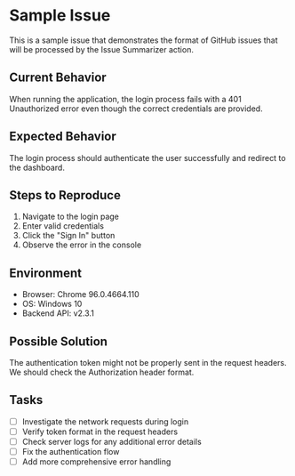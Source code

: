 # Sample Issue

This is a sample issue that demonstrates the format of GitHub issues that will be processed by the Issue Summarizer action.

## Current Behavior

When running the application, the login process fails with a 401 Unauthorized error even though the correct credentials are provided.

## Expected Behavior

The login process should authenticate the user successfully and redirect to the dashboard.

## Steps to Reproduce

1. Navigate to the login page
2. Enter valid credentials
3. Click the "Sign In" button
4. Observe the error in the console

## Environment

- Browser: Chrome 96.0.4664.110
- OS: Windows 10
- Backend API: v2.3.1

## Possible Solution

The authentication token might not be properly sent in the request headers. We should check the Authorization header format.

## Tasks

- [ ] Investigate the network requests during login
- [ ] Verify token format in the request headers
- [ ] Check server logs for any additional error details
- [ ] Fix the authentication flow
- [ ] Add more comprehensive error handling

